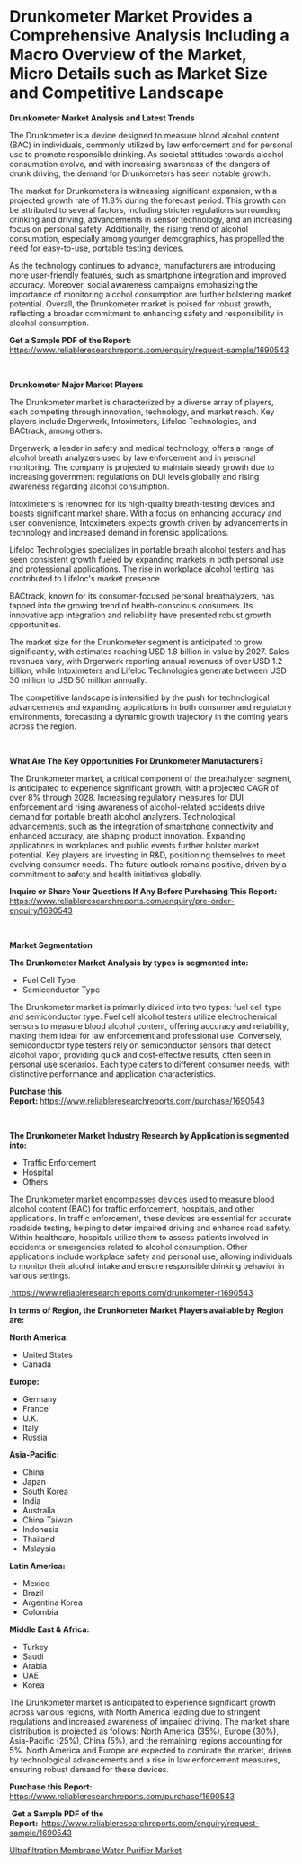 <p><h1>Drunkometer Market Provides a Comprehensive Analysis Including a Macro Overview of the Market, Micro Details such as Market Size and Competitive Landscape</h1></p><p><strong>Drunkometer Market Analysis and Latest Trends</strong></p>
<p><p>The Drunkometer is a device designed to measure blood alcohol content (BAC) in individuals, commonly utilized by law enforcement and for personal use to promote responsible drinking. As societal attitudes towards alcohol consumption evolve, and with increasing awareness of the dangers of drunk driving, the demand for Drunkometers has seen notable growth. </p><p>The market for Drunkometers is witnessing significant expansion, with a projected growth rate of 11.8% during the forecast period. This growth can be attributed to several factors, including stricter regulations surrounding drinking and driving, advancements in sensor technology, and an increasing focus on personal safety. Additionally, the rising trend of alcohol consumption, especially among younger demographics, has propelled the need for easy-to-use, portable testing devices.</p><p>As the technology continues to advance, manufacturers are introducing more user-friendly features, such as smartphone integration and improved accuracy. Moreover, social awareness campaigns emphasizing the importance of monitoring alcohol consumption are further bolstering market potential. Overall, the Drunkometer market is poised for robust growth, reflecting a broader commitment to enhancing safety and responsibility in alcohol consumption.</p></p>
<p><strong>Get a Sample PDF of the Report:&nbsp;</strong> <a href="https://www.reliableresearchreports.com/enquiry/request-sample/1690543?utm_campaign=2327&utm_medium=2&utm_source=Github&utm_content=ia&utm_term=22022025&utm_id=drunkometer">https://www.reliableresearchreports.com/enquiry/request-sample/1690543</a></p>
<p>&nbsp;</p>
<p><strong>Drunkometer Major Market Players</strong></p>
<p><p>The Drunkometer market is characterized by a diverse array of players, each competing through innovation, technology, and market reach. Key players include Drgerwerk, Intoximeters, Lifeloc Technologies, and BACtrack, among others. </p><p>Drgerwerk, a leader in safety and medical technology, offers a range of alcohol breath analyzers used by law enforcement and in personal monitoring. The company is projected to maintain steady growth due to increasing government regulations on DUI levels globally and rising awareness regarding alcohol consumption.</p><p>Intoximeters is renowned for its high-quality breath-testing devices and boasts significant market share. With a focus on enhancing accuracy and user convenience, Intoximeters expects growth driven by advancements in technology and increased demand in forensic applications. </p><p>Lifeloc Technologies specializes in portable breath alcohol testers and has seen consistent growth fueled by expanding markets in both personal use and professional applications. The rise in workplace alcohol testing has contributed to Lifeloc's market presence.</p><p>BACtrack, known for its consumer-focused personal breathalyzers, has tapped into the growing trend of health-conscious consumers. Its innovative app integration and reliability have presented robust growth opportunities.</p><p>The market size for the Drunkometer segment is anticipated to grow significantly, with estimates reaching USD 1.8 billion in value by 2027. Sales revenues vary, with Drgerwerk reporting annual revenues of over USD 1.2 billion, while Intoximeters and Lifeloc Technologies generate between USD 30 million to USD 50 million annually. </p><p>The competitive landscape is intensified by the push for technological advancements and expanding applications in both consumer and regulatory environments, forecasting a dynamic growth trajectory in the coming years across the region.</p></p>
<p>&nbsp;</p>
<p><strong>What Are The Key Opportunities For Drunkometer Manufacturers?</strong></p>
<p><p>The Drunkometer market, a critical component of the breathalyzer segment, is anticipated to experience significant growth, with a projected CAGR of over 8% through 2028. Increasing regulatory measures for DUI enforcement and rising awareness of alcohol-related accidents drive demand for portable breath alcohol analyzers. Technological advancements, such as the integration of smartphone connectivity and enhanced accuracy, are shaping product innovation. Expanding applications in workplaces and public events further bolster market potential. Key players are investing in R&D, positioning themselves to meet evolving consumer needs. The future outlook remains positive, driven by a commitment to safety and health initiatives globally.</p></p>
<p><strong>Inquire or Share Your Questions If Any Before Purchasing This Report:</strong> <a href="https://www.reliableresearchreports.com/enquiry/pre-order-enquiry/1690543?utm_campaign=2327&utm_medium=2&utm_source=Github&utm_content=ia&utm_term=22022025&utm_id=drunkometer">https://www.reliableresearchreports.com/enquiry/pre-order-enquiry/1690543</a></p>
<p>&nbsp;</p>
<p><strong>Market Segmentation</strong></p>
<p><strong>The Drunkometer Market Analysis by types is segmented into:</strong></p>
<p><ul><li>Fuel Cell Type</li><li>Semiconductor Type</li></ul></p>
<p><p>The Drunkometer market is primarily divided into two types: fuel cell type and semiconductor type. Fuel cell alcohol testers utilize electrochemical sensors to measure blood alcohol content, offering accuracy and reliability, making them ideal for law enforcement and professional use. Conversely, semiconductor type testers rely on semiconductor sensors that detect alcohol vapor, providing quick and cost-effective results, often seen in personal use scenarios. Each type caters to different consumer needs, with distinctive performance and application characteristics.</p></p>
<p><strong>Purchase this Report:&nbsp;</strong><a href="https://www.reliableresearchreports.com/purchase/1690543?utm_campaign=2327&utm_medium=2&utm_source=Github&utm_content=ia&utm_term=22022025&utm_id=drunkometer">https://www.reliableresearchreports.com/purchase/1690543</a></p>
<p>&nbsp;</p>
<p><strong>The Drunkometer Market Industry Research by Application is segmented into:</strong></p>
<p><ul><li>Traffic Enforcement</li><li>Hospital</li><li>Others</li></ul></p>
<p><p>The Drunkometer market encompasses devices used to measure blood alcohol content (BAC) for traffic enforcement, hospitals, and other applications. In traffic enforcement, these devices are essential for accurate roadside testing, helping to deter impaired driving and enhance road safety. Within healthcare, hospitals utilize them to assess patients involved in accidents or emergencies related to alcohol consumption. Other applications include workplace safety and personal use, allowing individuals to monitor their alcohol intake and ensure responsible drinking behavior in various settings.</p></p>
<p><a href="https://www.reliableresearchreports.com/drunkometer-r1690543?utm_campaign=2327&utm_medium=2&utm_source=Github&utm_content=ia&utm_term=22022025&utm_id=drunkometer">&nbsp;https://www.reliableresearchreports.com/drunkometer-r1690543</a></p>
<p><strong>In terms of Region, the Drunkometer Market Players available by Region are:</strong></p>
<p>
    <p> <strong> North America: </strong>
        <ul>
            <li>United States</li>
            <li>Canada</li>
        </ul>
        </p> 
    <p> <strong> Europe: </strong>
        <ul>
            <li>Germany</li>
            <li>France</li>
            <li>U.K.</li>
            <li>Italy</li>
            <li>Russia</li>
        </ul>
        </p> 
    <p> <strong> Asia-Pacific: </strong>
        <ul>
            <li>China</li>
            <li>Japan</li>
            <li>South Korea</li>
            <li>India</li>
            <li>Australia</li>
            <li>China Taiwan</li>
            <li>Indonesia</li>
            <li>Thailand</li>
            <li>Malaysia</li>
        </ul>
        </p> 
    <p> <strong> Latin America: </strong>
        <ul>
            <li>Mexico</li>
            <li>Brazil</li>
            <li>Argentina Korea</li>
            <li>Colombia</li>
        </ul>
        </p> 
    <p> <strong> Middle East & Africa: </strong>
        <ul>
            <li>Turkey</li>
            <li>Saudi</li>
            <li>Arabia</li>
            <li>UAE</li>
            <li>Korea</li>
        </ul>
    </p>
    </p>
<p><p>The Drunkometer market is anticipated to experience significant growth across various regions, with North America leading due to stringent regulations and increased awareness of impaired driving. The market share distribution is projected as follows: North America (35%), Europe (30%), Asia-Pacific (25%), China (5%), and the remaining regions accounting for 5%. North America and Europe are expected to dominate the market, driven by technological advancements and a rise in law enforcement measures, ensuring robust demand for these devices.</p></p>
<p><strong>Purchase this Report: </strong><a href="https://www.reliableresearchreports.com/purchase/1690543?utm_campaign=2327&utm_medium=2&utm_source=Github&utm_content=ia&utm_term=22022025&utm_id=drunkometer">https://www.reliableresearchreports.com/purchase/1690543</a></p>
<p>&nbsp;<strong>Get a Sample PDF of the Report:&nbsp;&nbsp;</strong><a href="https://www.reliableresearchreports.com/enquiry/request-sample/1690543?utm_campaign=2327&utm_medium=2&utm_source=Github&utm_content=ia&utm_term=22022025&utm_id=drunkometer">https://www.reliableresearchreports.com/enquiry/request-sample/1690543</a></p>
<p><strong></strong></p>
<p><p><a href="https://github.com/chungwimbu4/Market-Research-Report-List-1/blob/main/ultrafiltration-membrane-water-purifier-market.md?utm_campaign=2327&utm_medium=2&utm_source=Github&utm_content=ia&utm_term=22022025&utm_id=drunkometer">Ultrafiltration Membrane Water Purifier Market</a></p></p>